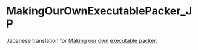 # MakingOurOwnExecutablePacker_JP

Japanese translation for [Making our own executable packer](https://fasterthanli.me/series/making-our-own-executable-packer).
